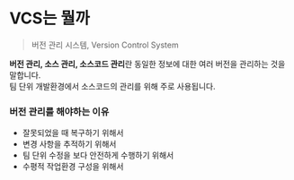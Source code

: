 # VCS는 뭘까
>버전 관리 시스템, Version Control System

**버전 관리, 소스 관리, 소스코드 관리**란 동일한 정보에 대한 여러 버전을 관리하는 것을 말합니다.  
팀 단위 개발환경에서 소스코드의 관리를 위해 주로 사용됩니다.

### 버전 관리를 해야하는 이유
+ 잘못되었을 때 복구하기 위해서
+ 변경 사항을 추적하기 위해서
+ 팀 단위 수정을 보다 안전하게 수행하기 위해서
+ 수평적 작업환경 구성을 위해서